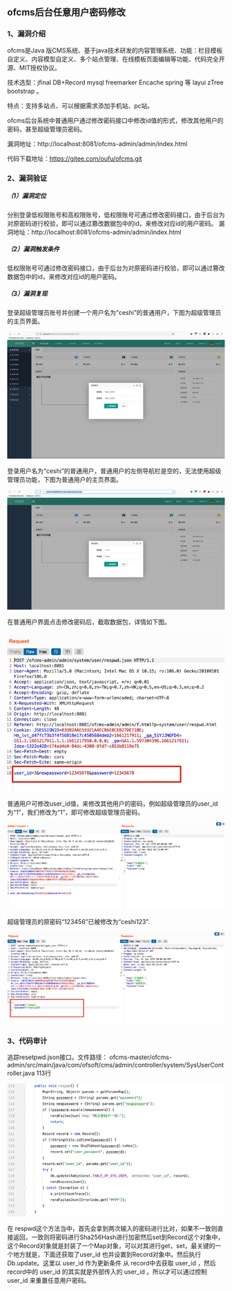 ## ofcms后台任意用户密码修改

### 1、漏洞介绍

ofcms是Java 版CMS系统、基于java技术研发的内容管理系统、功能：栏目模板自定义、内容模型自定义、多个站点管理、在线模板页面编辑等功能、代码完全开源、MIT授权协议。

技术选型：jfinal DB+Record mysql freemarker Encache spring 等 layui zTree bootstrap 。

特点：支持多站点、可以根据需求添加手机站、pc站。

ofcms后台系统中普通用户通过修改密码接口中修改id值的形式，修改其他用户的密码，甚至超级管理员密码。

漏洞地址：http://localhost:8081/ofcms-admin/admin/index.html

代码下载地址：https://gitee.com/oufu/ofcms.git

### 2、漏洞验证

##### （1）漏洞定位

分别登录低权限账号和高权限账号，低权限账号可通过修改密码接口，由于后台为对原密码进行校验，即可以通过篡改数据包中的id，来修改对应id的用户密码。  漏洞地址：http://localhost:8081/ofcms-admin/admin/index.html  

##### （2）漏洞触发条件

低权限账号可通过修改密码接口，由于后台为对原密码进行校验，即可以通过篡改数据包中的id，来修改对应id的用户密码。

##### （3）漏洞复现

登录超级管理员账号并创建一个用户名为“ceshi”的普通用户，下图为超级管理员的主页界面。

<img src="./pic/pic1.png" alt="pic1" style="zoom:150%;" />

登录用户名为“ceshi”的普通用户，普通用户的左侧导航栏是空的，无法使用超级管理员功能，下图为普通用户的主页界面。

<img src="./pic/pic2.png" alt="pic1" style="zoom:150%;" />

在普通用户界面点击修改密码后，截取数据包，详情如下图。

<img src="./pic/pic3.png" alt="pic1" style="zoom:150%;" />

普通用户可修改user_id值，来修改其他用户的密码，例如超级管理员的user_id为“1”，我们修改为“1”，即可修改超级管理员密码。

<img src="./pic/pic4.png" alt="pic1" style="zoom:150%;" />

超级管理员的原密码“123456”已被修改为“ceshi123”.

<img src="./pic/pic5.png" alt="pic1" style="zoom:150%;" />

### 3、代码审计

追踪resetpwd.json接口。文件路径： ofcms-master/ofcms-admin/src/main/java/com/ofsoft/cms/admin/controller/system/SysUserController.java 113行

<img src="./pic/pic6.png" alt="pic1" style="zoom:150%;" />

在 respwd这个方法当中，首先会拿到两次输入的密码进行比对，如果不一致则直接返回，一致则将密码进行Sha256Hash进行加密然后set到Record这个对象中，这个Record对象就是封装了一个Map对象，可以对其进行get，set，最关键的一个地方就是，下面还获取了user_id 也并设置到Record对象中。然后执行Db.update。这里以 user_id 作为更新条件 从 record中去获取 user_id ，然后record中的 user_id 的其实就是外部传入的 user_id 。所以才可以通过控制 user_id 来重置任意用户密码。
